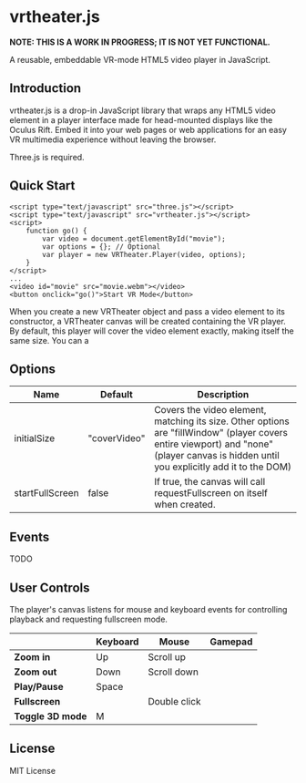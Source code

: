 # vrtheater.js

**NOTE: THIS IS A WORK IN PROGRESS; IT IS NOT YET FUNCTIONAL.**

A reusable, embeddable VR-mode HTML5 video player in JavaScript.

## Introduction

vrtheater.js is a drop-in JavaScript library that wraps any HTML5 video
element in a player interface made for head-mounted displays like the
Oculus Rift. Embed it into your web pages or web applications for an
easy VR multimedia experience without leaving the browser.

Three.js is required.

## Quick Start

    <script type="text/javascript" src="three.js"></script>
    <script type="text/javascript" src="vrtheater.js"></script>
    <script>
        function go() {
            var video = document.getElementById("movie");
            var options = {}; // Optional
            var player = new VRTheater.Player(video, options);
        }
    </script>
    ...
    <video id="movie" src="movie.webm"></video>
    <button onclick="go()">Start VR Mode</button>

When you create a new VRTheater object and pass a video element to its 
constructor, a VRTheater canvas will be created containing the VR player.
By default, this player will cover the video element exactly, making itself
the same size. You can a

## Options

| **Name**        | **Default**  | **Description** |
| --------------- | ------------ | --------------- |
| initialSize     | "coverVideo" | Covers the video element, matching its size. Other options are "fillWindow" (player covers entire viewport) and "none" (player canvas is hidden until you explicitly add it to the DOM)|
| startFullScreen | false        | If true, the canvas will call requestFullscreen on itself when created. |

## Events

TODO

## User Controls

The player's canvas listens for mouse and keyboard events for
controlling playback and requesting fullscreen mode.

|                    | Keyboard | Mouse        | Gamepad |
| ------------------ | -------- | ------------ | ------- |
| **Zoom in**        | Up       | Scroll up    |         |
| **Zoom out**       | Down     | Scroll down  |         |
| **Play/Pause**     | Space    |              |         |
| **Fullscreen**     |          | Double click |         |
| **Toggle 3D mode** | M        |              |         |

## License

MIT License
